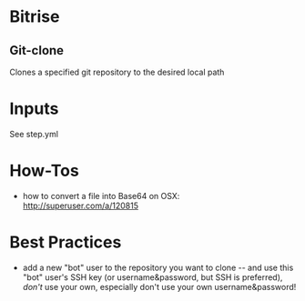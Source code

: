 # Bitrise

## Git-clone

Clones a specified git repository to the desired local path

# Inputs
See step.yml


# How-Tos
- how to convert a file into Base64 on OSX: http://superuser.com/a/120815


# Best Practices
- add a new "bot" user to the repository you want to clone
-- and use this "bot" user's SSH key (or username&password, but SSH is preferred), _don't_ use your own, especially don't use your own username&password!